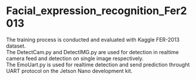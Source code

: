 # Facial_expression_recognition_Fer2013
The training process is conducted and evaluated with Kaggle FER-2013 dataset.\
The DetectCam.py and DetectIMG.py are used for detection in realtime camera feed and detection on single image respectively.\
The EmoUart.py is used for realtime detection and send prediction throught UART protocol on the Jetson Nano development kit.
